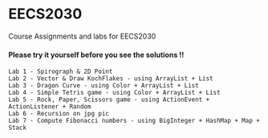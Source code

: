 # EECS2030 
Course Assignments and labs for EECS2030 
 
  #### Please try it yourself before you see the solutions !! 

    Lab 1 - Spirograph & 2D Point 
    Lab 2 - Vector & Draw KochFlakes - using ArrayList + List 
    Lab 3 - Dragon Curve - using Color + ArrayList + List
    Lab 4 - Simple Tetris game - using Color + ArrayList + List
    Lab 5 - Rock, Paper, Scissors game - using ActionEvent + ActionListener + Random 
    Lab 6 - Recursion on jpg pic 
    Lab 7 - Compute Fibonacci numbers - using BigInteger + HashMap + Map + Stack
  
 
  
